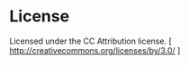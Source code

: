 License
================================

Licensed under the CC Attribution license. [ http://creativecommons.org/licenses/by/3.0/ ]